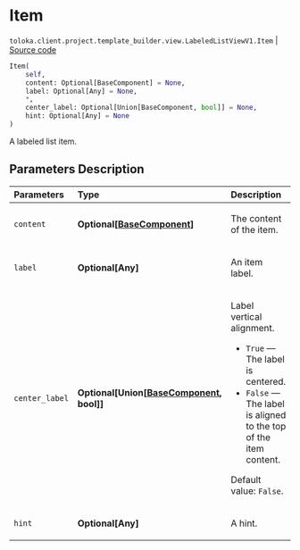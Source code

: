 # Item
`toloka.client.project.template_builder.view.LabeledListViewV1.Item` | [Source code](https://github.com/Toloka/toloka-kit/blob/v1.2.0/src/client/project/template_builder/view.py#L279)

```python
Item(
    self,
    content: Optional[BaseComponent] = None,
    label: Optional[Any] = None,
    *,
    center_label: Optional[Union[BaseComponent, bool]] = None,
    hint: Optional[Any] = None
)
```

A labeled list item.

## Parameters Description

| Parameters | Type | Description |
| :----------| :----| :-----------|
`content`|**Optional\[[BaseComponent](toloka.client.project.template_builder.base.BaseComponent.md)\]**|<p>The content of the item.</p>
`label`|**Optional\[Any\]**|<p>An item label.</p>
`center_label`|**Optional\[Union\[[BaseComponent](toloka.client.project.template_builder.base.BaseComponent.md), bool\]\]**|<p>Label vertical alignment.</p> <ul> <li>`True` — The label is centered.</li> <li>`False` — The label is aligned to the top of the item content.</li> </ul> <p></p><p>Default value: `False`.</p>
`hint`|**Optional\[Any\]**|<p>A hint.</p>
